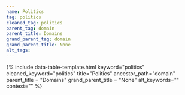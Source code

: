 ```yaml
---
name: Politics
tag: politics
cleaned_tag: politics
parent_tag: domain
parent_title: Domains
grand_parent_tag: domain
grand_parent_title: None
alt_tags: 
---
```


{% include data-table-template.html 
  keyword="politics" 
  cleaned_keyword="politics" 
  title="Politics"
  ancestor_path="domain" 
  parent_title = "Domains"
  grand_parent_title = "None"
  alt_keywords=""
  context=""
%}

